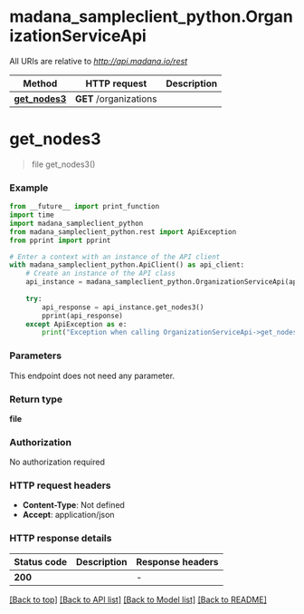 # madana_sampleclient_python.OrganizationServiceApi

All URIs are relative to *http://api.madana.io/rest*

Method | HTTP request | Description
------------- | ------------- | -------------
[**get_nodes3**](OrganizationServiceApi.md#get_nodes3) | **GET** /organizations | 


# **get_nodes3**
> file get_nodes3()



### Example

```python
from __future__ import print_function
import time
import madana_sampleclient_python
from madana_sampleclient_python.rest import ApiException
from pprint import pprint

# Enter a context with an instance of the API client
with madana_sampleclient_python.ApiClient() as api_client:
    # Create an instance of the API class
    api_instance = madana_sampleclient_python.OrganizationServiceApi(api_client)
    
    try:
        api_response = api_instance.get_nodes3()
        pprint(api_response)
    except ApiException as e:
        print("Exception when calling OrganizationServiceApi->get_nodes3: %s\n" % e)
```

### Parameters
This endpoint does not need any parameter.

### Return type

**file**

### Authorization

No authorization required

### HTTP request headers

 - **Content-Type**: Not defined
 - **Accept**: application/json

### HTTP response details
| Status code | Description | Response headers |
|-------------|-------------|------------------|
**200** |  |  -  |

[[Back to top]](#) [[Back to API list]](../README.md#documentation-for-api-endpoints) [[Back to Model list]](../README.md#documentation-for-models) [[Back to README]](../README.md)


